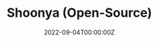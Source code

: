 ---
title: Shoonya (Open-Source)
summary: Developed by AI4Bharat Lab at IIT Madras. Shoonya is an open source platform to annotate and label data at scale, built with a vision to enhance digital presence of under-represented languages in India. The aim is to improve the efficiency of language work in Indian languages with AI tools and custom-built UI interfaces and features. 
tags:
- apps
- nlp
- data science
- open-source
date: "2022-09-04T00:00:00Z"

# Optional external URL for project (replaces project detail page).
external_link: "https://ai4bharat.iitm.ac.in/shoonya"

# Addtional links
links:
- name: Contributions
  url: https://github.com/AI4Bharat/Shoonya-Backend/commits?author=prakharrathi25
- name: Organization Link
  url: https://ai4bharat.iitm.ac.in/

url_code: "https://github.com/AI4Bharat/Shoonya-Backend"
url_pdf: ""
url_slides: ""
url_video: ""

# Slides (optional).
#   Associate this project with Markdown slides.
#   Simply enter your slide deck's filename without extension.
#   E.g. `slides = "example-slides"` references `content/slides/example-slides.md`.
#   Otherwise, set `slides = ""`.
slides: ""
---